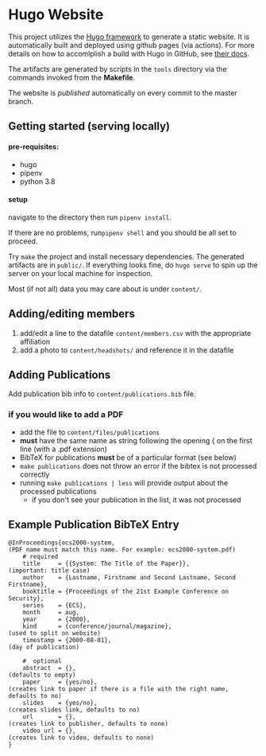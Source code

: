 # Hugo Website

This project utilizes the [Hugo framework](https://gohugo.io/) to generate a static website. 
It is automatically built and deployed using github pages (via actions). For more details on how to accomlplish a build with Hugo in GitHub, see [their docs](https://gohugo.io/hosting-and-deployment/hosting-on-github/).

The artifacts are generated by scripts in the `tools` directory via the commands 
invoked from the **Makefile**.

The website is _published_ automatically on every commit to the master branch.


## Getting started (serving locally)
#### pre-requisites:
 - hugo
 - pipenv
 - python 3.8

#### setup
navigate to the directory then run `pipenv install`. 

If there are no problems, run`pipenv shell` and you should be all set to proceed.

Try `make` the project and install necessary dependencies. The generated artifacts are in `public/`. 
If everything looks fine, do `hugo serve` to spin up the server on your local machine for inspection.

Most (if not all) data you may care about is under `content/`. 


## Adding/editing members

1.  add/edit a line to the datafile `content/members.csv` with the appropriate affiliation
2.  add a photo to `content/headshots/` and reference it in the datafile

## Adding Publications

Add publication bib info to `content/publications.bib` file.

### if you would like to add a PDF
 - add the file to `content/files/publications`
 - **must** have the same name as string following the opening { on the first line (with a .pdf extension)
 - BibTeX for publications **must** be of a particular format (see below)
 - `make publications` does not throw an error if the bibtex is not processed correctly
 - running `make publications | less` will provide output about the processed publications
    - if you don't see your publication in the list, it was not processed


## Example Publication BibTeX Entry

    @InProceedings{ecs2000-system,                                              (PDF name must match this name. For example: ecs2000-system.pdf)
        # required
        title     = {{System: The Title of the Paper}},                         (important: title case)
        author    = {Lastname, Firstname and Second Lastname, Second Firstname},
        booktitle = {Proceedings of the 21st Example Conference on Security},
        series    = {ECS},
        month     = aug,
        year      = {2000},
        kind      = {conference/journal/magazine},                              (used to split on website)
        timestamp = {2000-08-01},                                               (day of publication)

        #  optional
        abstract  = {},                                                         (defaults to empty)
        paper     = {yes/no},                                                   (creates link to paper if there is a file with the right name, defaults to no)
        slides    = {yes/no},                                                   (creates slides link, defaults to no)
        url       = {},                                                         (creates link to publisher, defaults to none)
        video_url = {},                                                         (creates link to video, defaults to none)
    }
